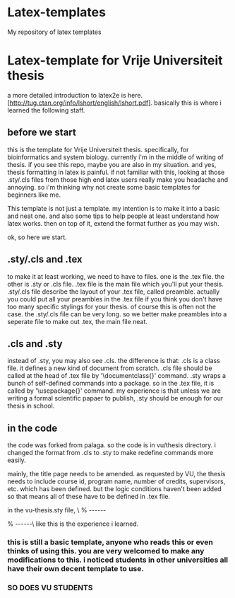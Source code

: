 Latex-templates
===============

My repository of latex templates

# Latex-template for Vrije Universiteit thesis
a more detailed introduction to latex2e is here.[http://tug.ctan.org/info/lshort/english/lshort.pdf]. basically this is where i learned the following staff.
## before we start
this is the template for Vrije Universiteit thesis. specifically, for bioinformatics and system biology. currently i'm in the middle of writing of thesis. if you see this repo, maybe you are also in my situation. and yes, thesis formatting in latex is painful. if not familiar with this, looking at those .sty/.cls files from those high end latex users really make you headache and annoying. so i'm thinking why not create some basic templates for beginners like me. 

This template is not just a template. my intention is to make it into a basic and neat one. and also some tips to help people at least understand how latex works. then on top of it, extend the format further as you may wish. 

ok, so here we start.

## .sty/.cls and .tex
to make it at least working, we need to have to files. one is the .tex file. the other is .sty or .cls file. .tex file is the main file which you'll put your thesis. .sty/.cls file describe the layout of your .tex file, called preamble. actually you could put all your preambles in the .tex file if you think you don't have too many specific stylings for your thesis. of course this is often not the case. the .sty/.cls file can be very long. so we better make preambles into a seperate file to make out .tex, the main file neat.

## .cls and .sty
instead of .sty, you may also see .cls. the difference is that:
.cls is a class file. it defines a new kind of document from scratch. .cls file should be called at the head of .tex file by '\documentclass{}' command. 
.sty wraps a bunch of self-defined commands into a package. so in the .tex file, it is called by '\usepackage{}' command. 
my experience is that unless we are writing a formal scientific papaer to publish, .sty should be enough for our thesis in school.

## in the code
the code was forked from palaga. so the code is in vu/thesis directory. i changed the format from .cls to .sty to make redefine commands more easily.

mainly, the title page needs to be amended. as requested by VU, the thesis needs to include course id, program name, number of credits, supervisors, etc. which has been defined. but the logic conditions haven't been added so that means all of these have to be defined in .tex file.

in the vu-thesis.sty file, \\
% ------

% ------\\
like this is the experience i learned.

### this is still a basic template, anyone who reads this or even thinks of using this. you are very welcomed to make any modifications to this. i noticed students in other universities all have their own decent template to use. 

### SO DOES VU STUDENTS
